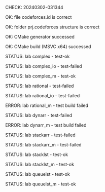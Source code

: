 CHECK: 20240302-031344
OK: file codeforces.id is correct
OK: folder prj.codeforces structure is correct
OK: CMake generator successed
OK: CMake build (MSVC x64) successed
STATUS: lab complex - test-ok
STATUS: lab complex_io - test-failed
STATUS: lab complex_m - test-ok
STATUS: lab rational - test-failed
STATUS: lab rational_io - test-failed
ERROR: lab rational_m - test build failed
STATUS: lab dynarr - test-failed
ERROR: lab dynarr_m - test build failed
STATUS: lab stackarr - test-failed
STATUS: lab stackarr_m - test-failed
STATUS: lab stacklst - test-ok
STATUS: lab stacklst_m - test-ok
STATUS: lab queuelst - test-ok
STATUS: lab queuelst_m - test-ok
